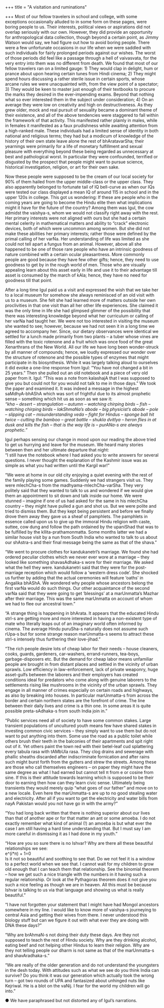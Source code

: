 +++
title = "A visitation and ruminations"

+++
Most of our fellow travelers in school and college, with some exceptions
occasionally alluded to in some form on these pages, were boring people
to us. Their interests, political views or aspirations did not overlap
seriously with our own. However, they did provide an opportunity for
anthropological data collection, though beyond a certain point, as Jimmy
Watson would say, we had figure out how to avoid boring people. There
were a few unfortunate occasions in our life when we were saddled with
such individuals for fairly prolonged periods against our wishes. The
worst of those periods did feel like a passage through a hell of
vaivasvata, for the very entry into them was no different from death. We
found that most of our fellow travelers ran on a limited gauge: 1) They
would clap in delight, hum or prance about upon hearing certain tunes
from Hindi cinema; 2) They might spend hours discussing a rather sterile
issue in certain sports, whose arcane rules we were unacquainted with,
from the view point of a spectator; 3) They would be keen to master just
enough of their textbooks to procure the marks they desired in the
ever-impending exams. Beyond that nothing what so ever interested them
in the subject under consideration; 4) On an average they were low on
creativity and high on destructiveness. As they grew older, mock and
real pursuit of sexuality became a dominant theme of their existence,
and all of the above tendencies were staggered to fall within the
framework of that activity. This manifested rather plainly in males,
while in females it manifested as a faux prudishness while awaiting
attention from a high-ranked male. These individuals had a limited sense
of identity in both national and religious terms; they had but a modicum
of knowledge of the history of their own state leave alone the rest of
bhAratavarSha; their yearnings were primarily for a life of monetary
fulfillment and sexual pleasure with everything beyond these being
regarded as unnecessary at best and pathological worst. In particular
they were confounded, terrified or disgusted by the prospect that people
might want to pursue science, historical investigation, religion, or art
for their own sake.

Now these people were supposed to be the cream of our local society for
90% of them hailed from the upper middle-class or the upper class. They
also apparently belonged to fortunate tail of IQ bell-curve as when our
IQs were tested our class displayed a mean IQ of around 115 in school
and in the upper 120s in college. This got us wondering: If these are
people who in the coming years are going to become the Hindu elite then
what implications might it have for the future of the country? Among
them was Igul, the cow admidst the vaishya-s, whom we would not classify
right away with the rest. Her primary interests were not aligned with
ours but she had a certain mental celerity in mathematical matters and
ability to “crack” electronic devices, both of which were uncommon among
women. But she did not make these abilities her primary interests;
rather those were defined by the primal calling of her varNa. Her
understanding of life was limited as she could not tell apart a fungus
from an animal. However, above all she happened to be one of those rare
people who have an intrinsic goodness of nature combined with a certain
ocular pleasantness. More commonly people are good because they have few
other gifts; hence, they need to use goodness to get by in the rough
world of men. Those who are visually appealing learn about this asset
early in life and use it to their advantage till asset is consumed by
the march of kAla; hence, they have no need for goodness till that
point.

After a long time Igul paid us a visit and expressed the wish that we
take her to a local museum for somehow she always reminisced of an old
visit with us to a museum. She felt she had learned more of matters
outside her own proclivities in that one visit than all her other life
experiences. She claimed it was the only time in life she had glimpsed
glimmer of the possibility that there was interesting knowledge beyond
what her curriculum or calling of her varNa had taught her. We were not
too interested in visiting the museum she wanted to see; however,
because we had not seen it in a long time we agreed to accompany her.
Since, our dietary observances were identical we settled for a lunch
made primarily from two plants – a tuber whose vines are filled with the
toxic rotenone and a fruit which was once food of the great Xenarthrans
of the New World. All our life we have long been wonder-struck by all
manner of compounds; hence, we loudly expressed our wonder over the
structure of rotenone and the possible types of enzymes that might
participate in its biosynthesis. While it was largely talking aloud to
ourselves it did evoke a one-line response from Igul: “You have not
changed a bit in 25 years.” Then she pulled out an old notebook and a
piece of very old paper from it. Igul: “This was a note from kalashajA
that I was supposed to give you but could not for you would not talk to
me in those days.” We took the paper and examined it. It was indeed a
message in the highest saMdhyA-bhAShA which was sort of frightful due to
its almost prophetic sense – something which hit us as soon as we saw
it:  
*“kha – desert – strangulation – autumn – watching chirping birds – fish
– watching chirping birds – lakShmaNa’s abode – big physicist’s abode –
pole – slipping cat – misunderstanding veda – fight for Hindus – sponge
ball hit twice – cutting the bamboo – great battle – shukla dvitIya –
heron flies in at dusk and kills the fish – that is the way life is –
purANa-s are always prophetic.”*

Igul perhaps sensing our change in mood upon our reading the above tried
to get us hurrying and leave for the museum. We heard many stories
between then and her ultimate departure that night:  
“I still have the notebook where I had asked you to write answers for
several questions. I never thought the explanation of the Kashmir issue
was as simple as what you had written until the Kargil war\!”

“We were at home in our old city enjoying a quiet evening with the rest
of the family playing some games. Suddenly we had strangers visit us.
They were mlechCha-s from the madhyama-mlechCha-varSha. They very
politely said that they wanted to talk to us and wondered if we would
give them an appointment to sit down and talk inside our home. We were
stunned – imagine if one of us had asked for the same in his mlechCha
country – they might have pulled a gun and shot us. But we were polite
and tried to dismiss them. But they kept being persistent and before we
finally drove them away they gave us a sheaf of pamphlets. The pamphlets
in essence called upon us to give up the immoral Hindu religion with
caste, suttee, cow dung and follow the path ordained by the upaniShad
that was to be fulfilled by the kIlita-prathamonmatta. Some months
latter we had a similar house visit by a nun from South India who wanted
to talk to us about our shAstra-s and their final message being the same
as that of the shava.”

“We went to procure clothes for kandukanetrI’s marriage. We found she
had ordered peculiar clothes which we never ever wore at a marriage –
they looked like something shavasAdhaka-s wore for their marriage. We
asked what the hell they were. kandukanetri said that they were for the
post-marriage reception which would follow a ‘western dress code’. She
shocked us further by adding that the actual ceremonies will feature
‘oaths’ in Angalika bhAShA. We wondered why people whose ancestors
belong the first varNa would do such things. Our other acquaintance of
the second varNa said that they were going to get ‘blessings’ at a
marUnmatta’s Mazhar after their marriage. This was the same marUnmatta
on account of whom we had to flee our ancestral town.”

“A strange thing is happening in bhArata. It appears that the educated
Hindu strI-s are getting more and more interested in having a
non-existent type of mate who literally leaps out of an imaginary world
often informed by cinema. The average Hindu puruSha-s naturally does not
assume such rUpa-s but for some strange reason marUnmatta-s seems to
attract these strI-s intensely thus furthering their love-jihad.”

“The rich people desire lots of cheap labor for their needs – house
cleaners, cooks, guards, gardeners, car-washers, errand-runners,
tea-boys, garbage-disposers etc. But the demand for cheap labor means
unfamiliar people are brought in from distant places and settled in the
vicinity of urban sprawls. Low efficiency in law-enforcement, lack of
private weaponry, huge asset-gulfs between the laborers and their
employers has created conditions ideal for predators who come along with
genuine laborers to the settlements rising like mushrooms in the
vicinity of the urban sprawls. They engage in all manner of crimes
especially on certain roads and highways, as also by breaking into
houses. In particular marUnmatta-s from across the border and certain
northern states are the forefront of crime. The line between their daily
lives and crime is a thin one. In some areas it is quite possible
preta-sAdhaka-s from south India join in.”

“Public services need all of society to have some common stakes. Large
transient populations of uncultured youth means few have shared stakes
in investing common civic services – they simply want to use them but do
not want to put anything into them. Some use the road as a public toilet
while others brush their teeth in the balconies of their apartments and
spit right out of it. Yet others paint the town red with their
betel-leaf cud splattering every tabula rasa with tAMbUla rasa. They
clog drains and sewerage with phallic sheaths discarded after
indiscriminate fornication and after rains such might burst forth from
the gutters and strew the streets. Among these are those who call
themselves engineers – on paper they might have the same degree as what
I had earned but cannot tell π from e or cosine from sine. If this is
their attitude towards learning which is supposed to be their door to
earning then how can they learn civic sense. Ultimately being transients
they would merely quip “what goes of our father” and move on to a new
locale. Even here the marUnmatta-s are up to no good stealing water and
electricity. After all if you want to get the electricity and water
bills from nayA Pakistan would you not have go in with the army?”

“You had long back written that there is nothing superior about our
lives than that of another ape or for that matter an ant or some amoeba.
I do not exactly remember what kind of animal (\!) an amoeba is but what
ever the case I am still having a hard time understanding that. But I
must say I am more careful in dismissing it as I had done in my youth.”

“How are you so sure there is no Ishvar? Why are there all these
beautiful relationships we see:  
e^(i\*π) + 1=0  
Is it not so beautiful and soothing to see that. Do we not feel it is a
window to a perfect world when we see that. I cannot wait for my
children to grow old enough that I can teach them that relationship. See
the binomial theorem – how we get such a nice triangle with the numbers
in it having such a regular relationship. Or look at the Pythagoras
theorem does it not give you such a nice feeling as though we are in
heaven. All this must be because Ishvar is talking to us via that
language and showing us what is really beautiful.”

“I have not forgotten your statement that I might have had Mongol
ancestors somewhere in my line. I would like to know more of vaishya-s
journeying to central Asia and getting their wives from there. I never
understood this biology stuff but can we figure it out with what ever
they are doing with DNA these days?”

“Why are brAhmaN-s not doing their duty these days. Are they not
supposed to teach the rest of Hindu society. Why are they drinking
alcohol, eating beef and not helping other Hindus to learn their
religion. Why are they not telling people our dharm is not same as that
of the marUnmatta-s and shavAradhaka-s.”

“We are really of the older generation and do not understand the
youngsters in the desh today. With attitudes such as what we see do you
think India can survive? Do you think it was our generation which
actually took the wrong turn – got two rounds of UPA and fantasized
about unhinged nuts like Kejriwal. He is a blot on the vaNij. I fear for
the world my children will go into.”

● We have paraphrased but not distorted any of Igul’s narrations.

